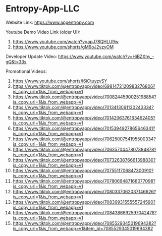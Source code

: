 # Entropy-App-LLC


Website Link:
https://www.appentropy.com

Youtube Demo Video Link (older UI):
1. https://www.youtube.com/watch?v=apJ78QHLU9w
2. https://www.youtube.com/shorts/gM9oJ2vzyOM

Developer Update Video:
https://www.youtube.com/watch?v=HiBZXhy_-gQ&t=33s

Promotional Videos:
1. https://www.youtube.com/shorts/I6iCtuyzvSY
2. https://www.tiktok.com/@entropyapp/video/6981472120983276806?is_copy_url=1&is_from_webapp=v1
3. https://www.tiktok.com/@entropyapp/video/7008244590025198854?is_copy_url=1&is_from_webapp=v1
4. https://www.tiktok.com/@entropyapp/video/7013413061130243334?is_copy_url=1&is_from_webapp=v1
5. https://www.tiktok.com/@entropyapp/video/7014206376163462405?is_copy_url=1&is_from_webapp=v1
6. https://www.tiktok.com/@entropyapp/video/7015394927865646341?is_copy_url=1&is_from_webapp=v1
7. https://www.tiktok.com/@entropyapp/video/7062500754195500334?is_copy_url=1&is_from_webapp=v1
8. https://www.tiktok.com/@entropyapp/video/7063570447807384878?is_copy_url=1&is_from_webapp=v1
9. https://www.tiktok.com/@entropyapp/video/7073263876661398830?is_copy_url=1&is_from_webapp=v1
10. https://www.tiktok.com/@entropyapp/video/7075511706847300910?is_copy_url=1&is_from_webapp=v1
11. https://www.tiktok.com/@entropyapp/video/7078066487168077098?is_copy_url=1&is_from_webapp=v1
12. https://www.tiktok.com/@entropyapp/video/7080337062037146926?is_copy_url=1&is_from_webapp=v1
13. https://www.tiktok.com/@entropyapp/video/7083693155555724590?is_copy_url=1&is_from_webapp=v1
14. https://www.tiktok.com/@entropyapp/video/7084386692597042478?is_copy_url=1&is_from_webapp=v1
15. https://www.tiktok.com/@entropyapp/video/7085529345019694382?is_copy_url=1&is_from_webapp=v1&item_id=7085529345019694382

